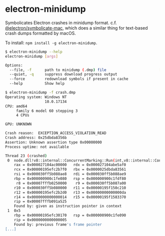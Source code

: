 # electron-minidump

Symbolicates Electron crashes in minidump format. c.f.
[@electron/symbolicate-mac](https://github.com/electron/symbolicate-mac), which
does a similar thing for text-based crash dumps formatted by macOS.

To install: `npm install -g electron-minidump`.

```sh
$ electron-minidump --help
electron-minidump [args]

Options:
  --file, -f      path to minidump (.dmp) file                        [required]
  --quiet, -q     suppress download progress output
  --force         redownload symbols if present in cache
  --help          Show help                                            [boolean]
```

```sh
$ electron-minidump -f crash.dmp
Operating system: Windows NT
                  10.0.17134
CPU: amd64
     family 6 model 60 stepping 3
     4 CPUs

GPU: UNKNOWN

Crash reason:  EXCEPTION_ACCESS_VIOLATION_READ
Crash address: 0x25dbda8356b
Assertion: Unknown assertion type 0x00000000
Process uptime: not available

Thread 23 (crashed)
 0  node.dll!v8::internal::ConcurrentMarking::Run(int,v8::internal::ConcurrentMarking::TaskState *) [concurrent-marking.cc : 469 + 0x0]
    rax = 0x000027104ac00000   rdx = 0x000027104abe5af0
    rcx = 0x00000195efc2b7f0   rbx = 0x0000025dbda83561
    rsi = 0x000030ff5b088ae8   rdi = 0x000030ff5b088ae9
    rbp = 0x000000900c1fe080   rsp = 0x000000900c1fdf80
     r8 = 0x00007fffb0250000    r9 = 0x000030ff5b087a00
    r10 = 0x000030ff5b080000   r11 = 0x00000195f150c210
    r12 = 0x00000195efc2b2d0   r13 = 0x00000000000000da
    r14 = 0x0000000000000014   r15 = 0x00000195f1583370
    rip = 0x00007fffb091a525
    Found by: given as instruction pointer in context
 1  0x5
    rbp = 0x00000195efc30170   rsp = 0x000000900c1fe090
    rip = 0x0000000000000005
    Found by: previous frame's frame pointer
[...]
```
